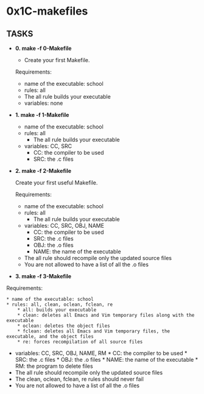 # 0x1C-makefiles

## TASKS

* **0. make -f 0-Makefile**

    * Create your first Makefile.

    Requirements:

    * name of the executable: school
    * rules: all
    * The all rule builds your executable
    * variables: none

* **1. make -f 1-Makefile**

    * name of the executable: school
    * rules: all
        * The all rule builds your executable
    * variables: CC, SRC
        * CC: the compiler to be used
        * SRC: the .c files


* **2. make -f 2-Makefile**

     Create your first useful Makefile.

     Requirements:

    * name of the executable: school
    * rules: all
        * The all rule builds your executable
    * variables: CC, SRC, OBJ, NAME
        * CC: the compiler to be used
        * SRC: the .c files
        * OBJ: the .o files
        * NAME: the name of the executable
    * The all rule should recompile only the updated source files
    * You are not allowed to have a list of all the .o files



* **3. make -f 3-Makefile**

Requirements:

    * name of the executable: school
    * rules: all, clean, oclean, fclean, re
        * all: builds your executable
        * clean: deletes all Emacs and Vim temporary files along with the executable
        * oclean: deletes the object files
        * fclean: deletes all Emacs and Vim temporary files, the executable, and the object files
        * re: forces recompilation of all source files
* variables: CC, SRC, OBJ, NAME, RM
        * CC: the compiler to be used
        * SRC: the .c files
        * OBJ: the .o files
        * NAME: the name of the executable
        * RM: the program to delete files
* The all rule should recompile only the updated source files
* The clean, oclean, fclean, re rules should never fail
* You are not allowed to have a list of all the .o files
